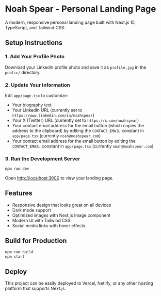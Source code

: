# Noah Spear - Personal Landing Page

A modern, responsive personal landing page built with Next.js 15, TypeScript, and Tailwind CSS.

## Setup Instructions

### 1. Add Your Profile Photo

Download your LinkedIn profile photo and save it as `profile.jpg` in the `public/` directory.

### 2. Update Your Information

Edit `app/page.tsx` to customize:
- Your biography text
- Your LinkedIn URL (currently set to `https://www.linkedin.com/in/noahspear`)
- Your X (Twitter) URL (currently set to `https://x.com/noahspear`)
- Your contact email address for the email button (which copies the address to the clipboard) by editing the `CONTACT_EMAIL` constant in `app/page.tsx` (currently `noah@noahspear.com`)
- Your contact email address for the email button by editing the `CONTACT_EMAIL` constant in `app/page.tsx` (currently `noah@noahspear.com`)

### 3. Run the Development Server

```bash
npm run dev
```

Open [http://localhost:3000](http://localhost:3000) to view your landing page.

## Features

- Responsive design that looks great on all devices
- Dark mode support
- Optimized images with Next.js Image component
- Modern UI with Tailwind CSS
- Social media links with hover effects

## Build for Production

```bash
npm run build
npm start
```

## Deploy

This project can be easily deployed to Vercel, Netlify, or any other hosting platform that supports Next.js.
